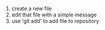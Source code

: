 1. create a new file
2. edit that file with a simple message
3. use 'git add' to add file to repository
